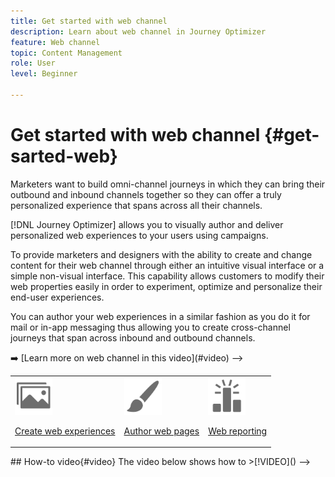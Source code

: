```yaml
---
title: Get started with web channel
description: Learn about web channel in Journey Optimizer
feature: Web channel
topic: Content Management
role: User
level: Beginner

---
```

# Get started with web channel {#get-sarted-web}

Marketers want to build omni-channel journeys in which they can bring their outbound and inbound channels together so they can offer a truly personalized experience that spans across all their channels.

[!DNL Journey Optimizer] allows you to visually author and deliver personalized web experiences to your users using campaigns.

To provide marketers and designers with the ability to create and change content for their web channel through either an intuitive visual interface or a simple non-visual interface. This capability allows customers to modify their web properties easily in order to experiment, optimize and personalize their end-user experiences.

You can author your web experiences in a similar fashion as you do it for mail or in-app messaging thus allowing you to create cross-channel journeys that span across inbound and outbound channels.

<!-->
➡️ [Learn more on web channel in this video](#video)
-->

<table>
<tr>
<td><img src="../assets/do-not-localize/icon_assets.svg" width="60px"><p><a href="create-web.md">Create web experiences</a></p></td>
<td><img src="../assets/do-not-localize/icon_design.svg" width="60px"><p><a href="author-web.md.md">Author web pages</a></p></td>
<td><img src="../assets/do-not-localize/monitor.svg" width="60px"><p><a href="web-report.md">Web reporting</a></p></td>
</tr>
</table>

<!-->
## How-to video{#video}

The video below shows how to 

>[!VIDEO]()
-->